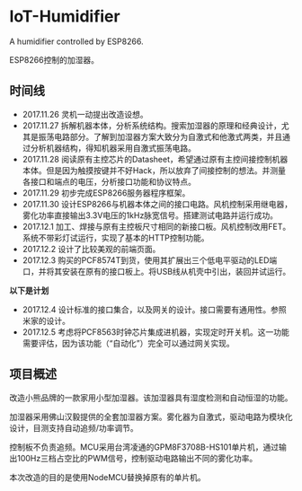 # IoT-Humidifier

A humidifier controlled by ESP8266.

ESP8266控制的加湿器。

## 时间线

- 2017.11.26 灵机一动提出改造设想。
- 2017.11.27 拆解机器本体，分析系统结构。搜索加湿器的原理和经典设计，尤其是振荡电路部分。了解到加湿器方案大致分为自激式和他激式两类，并且通过分析机器结构，得知机器采用自激式振荡电路。
- 2017.11.28 阅读原有主控芯片的Datasheet，希望通过原有主控间接控制机器本体。但是因为触摸按键并不好Hack，所以放弃了间接控制的想法。并测量各接口和端点的电压，分析接口功能和协议特点。
- 2017.11.29 初步完成ESP8266服务器程序框架。
- 2017.11.30 设计ESP8266与机器本体之间的接口电路。风机控制采用继电器，雾化功率直接输出3.3V电压的1kHz脉宽信号。搭建测试电路并运行成功。
- 2017.12.1 加工、焊接与原有主控板尺寸相同的新接口板。风机控制改用FET。系统不带彩灯试运行，实现了基本的HTTP控制功能。
- 2017.12.2 设计了比较美观的前端页面。
- 2017.12.3 购买的PCF8574T到货，使用其扩展出三个低电平驱动的LED端口，并将其安装在原有的接口板上。将USB线从机壳中引出，装回并试运行。

**以下是计划**

- 2017.12.4 设计标准的接口集合，以及网关的设计。接口需要有通用性。参照米家的设计。
- 2017.12.5 考虑将PCF8563时钟芯片集成进机器，实现定时开关机。这一功能需要评估，因为该功能（“自动化”）完全可以通过网关实现。

## 项目概述

改造小熊品牌的一款家用小型加湿器。该加湿器具有湿度检测和自动恒湿的功能。

加湿器采用佛山汉毅提供的全套加湿器方案。雾化器为自激式，驱动电路为模块化设计，目测支持自动追频/功率调节。

控制板不负责追频。MCU采用台湾凌通的GPM8F3708B-HS101单片机，通过输出100Hz三档占空比的PWM信号，控制驱动电路输出不同的雾化功率。

本次改造的目的是使用NodeMCU替换掉原有的单片机。
